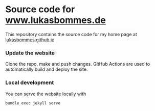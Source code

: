 # Source code for www.lukasbommes.de

This repository contains the source code for my home page at [lukasbommes.github.io](https://lukasbommes.github.io/)

### Update the website

Clone the repo, make and push changes. GitHub Actions are used to automatically build and deploy the site.

### Local development

You can serve the website locally with
```
bundle exec jekyll serve
```
